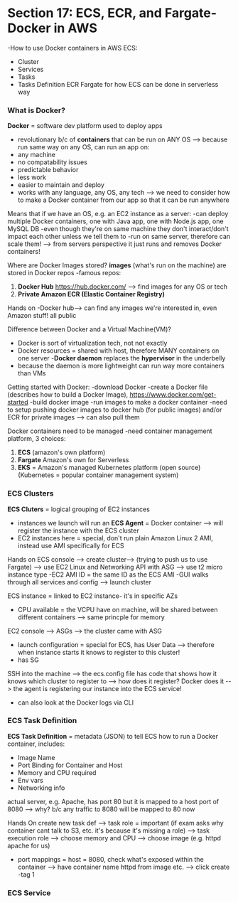 # Section 17: ECS, ECR, and Fargate-Docker in AWS 
-How to use Docker containers in AWS
ECS: 
* Cluster 
* Services
* Tasks 
* Tasks Definition
ECR
Fargate for how ECS can be done in serverless way

### What is Docker? 
**Docker** = software dev platform used to deploy apps
* revolutionary b/c of **containers** that can be run on ANY OS 
--> because run same way on any OS, can run an app on: 
* any machine 
* no compatability issues 
* predictable behavior 
* less work 
* easier to maintain and deploy 
* works with any language, any OS, any tech
--> we need to consider how to make a Docker container from our app so that it can be run anywhere 

Means that if we have an OS, e.g. an EC2 instance as a server: 
-can deploy multiple Docker containers, one with Java app, one with Node.js app, one MySQL DB
-even though they're on same machine they don't interact/don't impact each other unless we tell them to 
-run on same server, therefore can scale them!
--> from servers perspective it just runs and removes Docker containers! 

Where are Docker Images stored? 
**images** (what's run on the machine) are stored in Docker repos 
-famous repos: 
1. **Docker Hub** https://hub.docker.com/ --> find images for any OS or tech
1. **Private Amazon ECR (Elastic Container Registry)** 

Hands on
-Docker hub--> can find any images we're interested in, even Amazon stuff! all public

Difference between Docker and a Virtual Machine(VM)? 
* Docker is sort of virtualization tech, not not exactly 
* Docker resources = shared with host, therefore MANY containers on one server 
-**Docker daemon** replaces the **hypervisor** in the underbelly 
* because the daemon is more lightweight can run way more containers than VMs

Getting started with Docker: 
-download Docker 
-create a Docker file (describes how to build a Docker Image), https://www.docker.com/get-started
-build docker image
-run images to make a docker container 
-need to setup pushing docker images to docker hub (for public images) and/or ECR for private images --> can also pull them 

Docker containers need to be managed 
-need container management platform, 3 choices: 
1. **ECS** (amazon's own platform)
1. **Fargate** Amazon's own for Serverless
1. **EKS** = Amazon's managed Kubernetes platform (open source) (Kubernetes = popular container management system)

### ECS Clusters
**ECS Cluters** = logical grouping of EC2 instances 
* instances we launch will run an **ECS Agent** = Docker container --> will register the instance with the ECS cluster
* EC2 instances here = special, don't run plain Amazon Linux 2 AMI, instead use AMI specifically for ECS

Hands on 
ECS console --> create cluster--> (trying to push us to use Fargate) --> use EC2 Linux and Networking API with ASG --> use t2 micro instance type 
-EC2 AMI ID = the same ID as the ECS AMI 
-GUI walks through all services and config --> launch cluster

ECS instance = linked to EC2 instance- it's in specific AZs
* CPU available = the VCPU have on machine, will be shared between different containers --> same princple for memory 

EC2 console --> ASGs --> the cluster came with ASG
* launch configuration = special for ECS, has User Data --> therefore when instance starts it knows to register to this cluster! 
* has SG

SSH into the machine --> the ecs.config file has code that shows how it knows which cluster to register to --> how does it register? Docker does it --> the agent is registering our instance into the ECS service!
* can also look at the Docker logs via CLI 

### ECS Task Definition 
**ECS Task Definition** = metadata (JSON) to tell ECS how to run a Docker container, includes: 
* Image Name 
* Port Binding for Container and Host 
* Memory and CPU required 
* Env vars 
* Networking info 

actual server, e.g. Apache, has port 80 but it is mapped to a host port of 8080 --> why? b/c any traffic to 8080 will be mapped to 80 now 

Hands On 
create new task def --> task role = important (if exam asks why container cant talk to S3, etc. it's because it's missing a role) --> task execution role --> choose memory and CPU --> choose image (e.g. httpd apache for us)
* port mappings = host = 8080, check what's exposed within the container 
--> have container name httpd from image etc. --> click create 
-tag 1 

### ECS Service